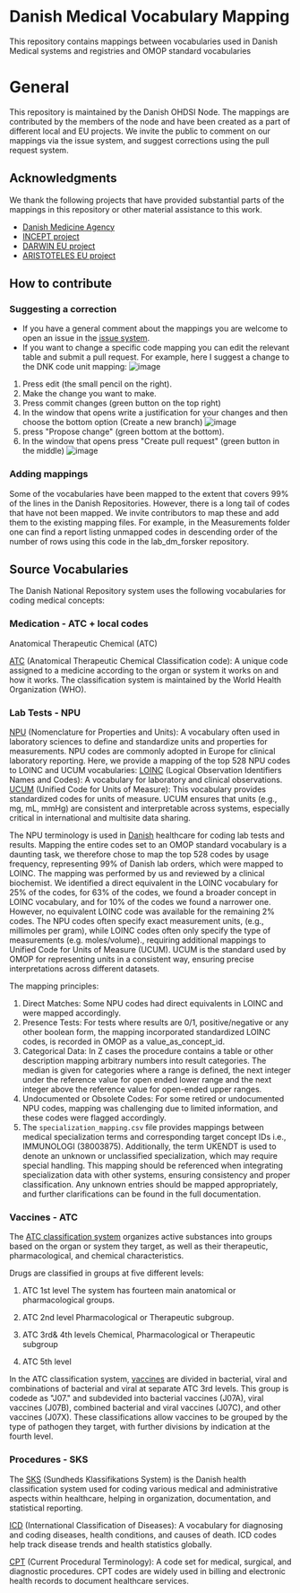 # Danish Medical Vocabulary Mapping
This repository contains mappings between vocabularies used in Danish Medical systems and registries and OMOP standard vocabularies

# General
This repository is maintained by the Danish OHDSI Node. The mappings are contributed by the members of the node and have been created as a part of different local and EU projects. 
We invite the public to comment on our mappings via the issue system, and suggest corrections using the pull request system. 

## Acknowledgments
We thank the following projects  that have provided substantial parts of the mappings in this repository or other material assistance to this work. 

* [Danish Medicine Agency](https://laegemiddelstyrelsen.dk/)
* [INCEPT project](https://github.com/INCEPTdk)
* [DARWIN EU project](https://www.darwin-eu.org)
* [ARISTOTELES EU project](https://aristoteles-horizon.eu/the-project/)

## How to contribute

### Suggesting a correction
 
* If you have a general comment about the mappings you are welcome to open an issue in the [issue system](https://github.com/ohdsi-denmark/danish_medical_vocabularies_to_OMOP/issues). 
* If you want to change a specific code mapping you can edit the relevant table and submit a pull request. For example, here I suggest a change to the DNK code unit mapping:
![image](https://github.com/user-attachments/assets/a6b2d39b-9e1e-4f5e-9494-515ddda1d162)
1. Press edit (the small pencil on the right).
2. Make the change you want to make.
3. Press commit changes (green button on the top right)
4. In the window that opens write a justification for your changes and then choose the bottom option (Create a new branch)
![image](https://github.com/user-attachments/assets/52aa8f06-f7f2-4a07-b8fe-8416436623c1)
5. press "Propose change" (green bottom at the bottom).
6. In the window that opens press "Create pull request" (green button in the middle)
![image](https://github.com/user-attachments/assets/f48bd26c-af33-4167-9af0-82ef574fdf5c)

### Adding mappings
Some of the vocabularies have been mapped to the extent that covers 99% of the lines in the Danish Repositories. However, there is a long tail of codes that have not been mapped.
We invite contributors to map these and add them to the existing mapping files. For example, in the Measurements folder one can find a report listing unmapped codes in descending order of the number of rows using this code in the lab_dm_forsker repository.  

## Source Vocabularies
The Danish National Repository system uses the following vocabularies for coding medical concepts:

### Medication - ATC + local codes

Anatomical Therapeutic Chemical (ATC)
   
[ATC]( https://www.ema.europa.eu/en/glossary-terms/atc-code) (Anatomical Therapeutic Chemical Classification code): A unique code assigned to a medicine according to the organ or system it works on and how it works. The classification system is maintained by the World Health Organization (WHO).

     
### Lab Tests - NPU

[NPU](https://npu-terminology.org/) (Nomenclature for Properties and Units): A vocabulary often used in laboratory sciences to define and standardize units and properties for measurements. NPU codes are commonly adopted in Europe for clinical laboratory reporting.
Here, we provide a mapping of the top 528 NPU codes to LOINC and UCUM vocabularies: [LOINC]( https://loinc.org/) (Logical Observation Identifiers Names and Codes): A vocabulary for laboratory and clinical observations. [UCUM](https://ucum.org/) (Unified Code for Units of Measure): This vocabulary provides standardized codes for units of measure. UCUM ensures that units (e.g., mg, mL, mmHg) are consistent and interpretable across systems, especially critical in international and multisite data sharing.

The NPU terminology is used in [Danish](https://sundhedsdatastyrelsen.dk/da/rammer-og-retningslinjer/om-terminologi/npu/sogevejledning-labterm-npu) healthcare for coding lab tests and results. Mapping the entire codes set to an OMOP standard vocabulary is a daunting task, we therefore chose to map the top 528 codes by usage frequency, representing 99% of Danish lab orders, which were mapped to LOINC. The mapping was performed by us and reviewed by a clinical biochemist. We identified a direct equivalent in the LOINC vocabulary for 25% of the codes, for 63% of the codes, we found a broader concept in LOINC vocabulary, and for 10% of the codes we found a narrower one. However, no equivalent LOINC code was available for the remaining 2% codes.
The NPU codes often specify exact measurement units, (e.g., millimoles per gram), while LOINC codes often only specify the type of measurements (e.g. moles/volume)., requiring additional mappings to Unified Code for Units of Measure (UCUM). UCUM is the standard used by OMOP for representing units in a consistent way, ensuring precise interpretations across different datasets.

The mapping principles:
1.	Direct Matches: Some NPU codes had direct equivalents in LOINC and were mapped accordingly.
2.	Presence Tests: For tests where results are 0/1, positive/negative or any other boolean form, the mapping incorporated standardized LOINC codes, is recorded in OMOP as a value_as_concept_id.
3.	Categorical Data: In Z cases the procedure contains a table or other description mapping arbitrary numbers into result categories. The median is given for categories where a range is defined, the next integer under the reference value for open ended lower range and the next integer above the reference value for open-ended upper ranges.
4.	Undocumented or Obsolete Codes: For some retired or undocumented NPU codes, mapping was challenging due to limited information, and these codes were flagged accordingly.
5.	The `specialization_mapping.csv` file provides mappings between medical specialization terms and corresponding target concept IDs i.e., IMMUNOLOGI (38003875). Additionally, the term UKENDT is used to denote an unknown or unclassified specialization, which may require special handling. This mapping should be referenced when integrating specialization data with other systems, ensuring consistency and proper classification. Any unknown entries should be mapped appropriately, and further clarifications can be found in the full documentation.


### Vaccines - ATC

The [ATC classification system](https://www.who.int/tools/atc-ddd-toolkit/atc-classification) organizes active substances into groups based on the organ or system they target, as well as their therapeutic, pharmacological, and chemical characteristics.

Drugs are classified in groups at five different levels:
1. ATC 1st level
   The system has fourteen main anatomical or pharmacological groups.
   
3. ATC 2nd level
   Pharmacological or Therapeutic subgroup.
   
5. ATC 3rd& 4th levels
   Chemical, Pharmacological or Therapeutic subgroup

4. ATC 5th level
  
In the ATC classification system, [vaccines](https://atcddd.fhi.no/atc_ddd_index/?showdescription=yes&code=J07#:~:text=The%20vaccines%20are%20divided%20in,included%20in%20the%20level%20names.) are divided in bacterial, viral and combinations of bacterial and viral at separate ATC 3rd levels. This group is codede as "J07." and subdevided into bacterial vaccines (J07A), viral vaccines (J07B), combined bacterial and viral vaccines (J07C), and other vaccines (J07X). These classifications allow vaccines to be grouped by the type of pathogen they target, with further divisions by indication at the fourth level.

### Procedures - SKS

The [SKS](https://sundhedsdatastyrelsen.dk/da/rammer-og-retningslinjer/om-klassifikationer/sks-klassifikationer/klassifikation-operationer) (Sundheds Klassifikations System) is the Danish health classification system used for coding various medical and administrative aspects within healthcare, helping in organization, documentation, and statistical reporting.

[ICD](https://www.who.int/standards/classifications/classification-of-diseases) (International Classification of Diseases): A vocabulary for diagnosing and coding diseases, health conditions, and causes of death. ICD codes help track disease trends and health statistics globally.
   
    
[CPT](https://mmshub.cms.gov/measure-lifecycle/measure-specification/specify-code/CPT) (Current Procedural Terminology): A code set for medical, surgical, and diagnostic procedures. CPT codes are widely used in billing and electronic health records to document healthcare services.
   
